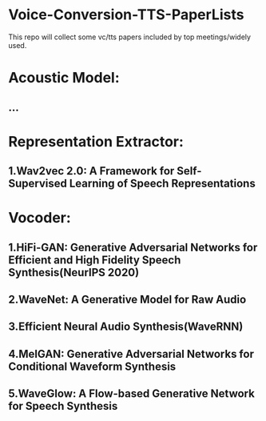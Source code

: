 # Voice-Conversion-TTS-PaperLists
This repo will collect some vc/tts papers included by top meetings/widely used.
# Acoustic Model:
## ...

# Representation Extractor:
## 1.Wav2vec 2.0: A Framework for Self-Supervised Learning of Speech Representations

# Vocoder:
## 1.HiFi-GAN: Generative Adversarial Networks for Efficient and High Fidelity Speech Synthesis(NeurIPS 2020)
## 2.WaveNet: A Generative Model for Raw Audio
## 3.Efficient Neural Audio Synthesis(WaveRNN)
## 4.MelGAN: Generative Adversarial Networks for Conditional Waveform Synthesis
## 5.WaveGlow: A Flow-based Generative Network for Speech Synthesis

